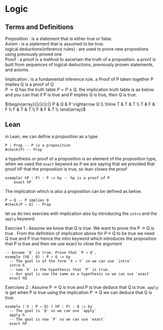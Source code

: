 # Logic

## Terms and Definitions
Proposition : is a statement that is either true or false.  
Axiom : is a statement that is assumed to be true.  
logical deductions(inference rules) : are used to prove new propostions using previously proved one  
Proof : a proof is a method to ascertain the truth of a proposition. a proof is built from sequences of logical deductions, previously proven statements, and axioms.  



Implication : is a fundamental inference rule. a Proof of P taken together P implies Q is a proof of Q  
$P \rightarrow Q$ has the truth table $P = P \land Q$. 
the implication truth table is as below.  and you can that if P is true and P implies Q is true, then Q is true. 
  
$\begin{array}{|c|c|c|}
P & Q & P \rightarrow Q \\
\hline
T & T & T \\
T & F & F \\
F & T & T \\
F & F & T \\
\end{array}$

## Lean 

in Lean, we can define a proposition as a type. 

```lean
P : Prop -- P is a proposition
#check(P) -- Prop
```
a hypothesis or proof  of a proposition is an element of the proposition type, when we used the `exact` keyword as if we are saying that  we provided that proof hP that the proposition is true, so lean closes the proof

```lean
example( hP : P) : P := by -- hp is a proof of P
    exact hP

```

The implication which is also a proposition can be defined as below. 

```lean
P → Q -- P implies Q
#check(P → Q) -- Prop
```

let us do two exercies with implication also by introducing the `intro` and the `apply` keyword. 

Exercise 1 : Assume we know that Q is true. We want to prove the P -> Q is true . From the definition of implication above for P-> Q to be true we need Q true and P true hence the intro keyword which introduces the proposition that P is true and then we use exact to close the argument

```lean
-- Assume `Q` is true. Prove that `P → Q`.
example (hQ : Q) : P → Q := by
  -- The goal is of the form `X → Y` so we can use `intro`
  intro h
  -- now `h` is the hypothesis that `P` is true.
  -- Our goal is now the same as a hypothesis so we can use `exact`
  exact hQ
```
Exercises 2 : Assume  P -> Q is true and P is true deduce that Q is true. `apply` is get when P is true using the implication P -> Q we can deduce that Q is true. 


```lean
example ( h : P → Q) ( hP : P) : Q := by
  -- The goal is `Q` so we can use `apply`
  apply h
  -- The goal is now `P` so we can use `exact`
  exact hP
```
